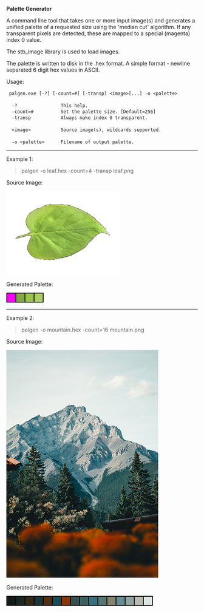 
**Palette Generator**

A command line tool that takes one or more input image(s) and generates a unified palette of a requested size using the 'median cut' algorithm. If any transparent pixels are detected, these are mapped to a special (magenta) index 0 value.

The stb_image library is used to load images.

The palette is written to disk in the .hex format. A simple format - newline separated 6 digit hex values in ASCII.

Usage:

```
 palgen.exe [-?] [-count=#] [-transp] <image>[...] -o <palette>

  -?                This help.
  -count=#          Set the palette size. [Default=256]
  -transp           Always make index 0 transparent.

  <image>           Source image(s), wildcards supported.

  -o <palette>      Filename of output palette.

```

---

Example 1:

> palgen -o leaf.hex -count=4 -transp leaf.png

Source Image:

![leaf](example/leaf.png?raw=true "Leaf Photo")

Generated Palette:

![palette](example/leaf.hex.png?raw=true "Leaf Palette")

---

Example 2:

> palgen -o mountain.hex -count=16 mountain.png

Source Image:

![leaf](example/mountain.png?raw=true "Leaf Photo")

Generated Palette:

![palette](example/mountain.hex.png?raw=true "Leaf Palette")
